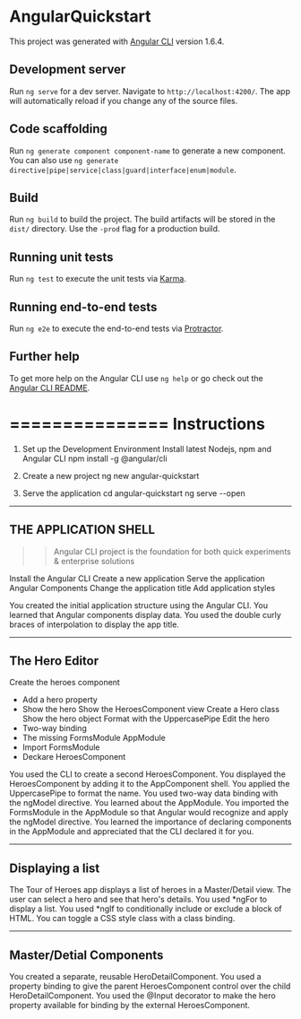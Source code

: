 # AngularQuickstart

This project was generated with [Angular CLI](https://github.com/angular/angular-cli) version 1.6.4.

## Development server

Run `ng serve` for a dev server. Navigate to `http://localhost:4200/`. The app will automatically reload if you change any of the source files.

## Code scaffolding

Run `ng generate component component-name` to generate a new component. You can also use `ng generate directive|pipe|service|class|guard|interface|enum|module`.

## Build

Run `ng build` to build the project. The build artifacts will be stored in the `dist/` directory. Use the `-prod` flag for a production build.

## Running unit tests

Run `ng test` to execute the unit tests via [Karma](https://karma-runner.github.io).

## Running end-to-end tests

Run `ng e2e` to execute the end-to-end tests via [Protractor](http://www.protractortest.org/).

## Further help

To get more help on the Angular CLI use `ng help` or go check out the [Angular CLI README](https://github.com/angular/angular-cli/blob/master/README.md).

===============
Instructions
===============

1. Set up the Development Environment
Install latest Nodejs, npm and Angular CLI
npm install -g @angular/cli

2. Create a new project
ng new angular-quickstart

3. Serve the application
cd angular-quickstart
ng serve --open

------------------------------------------
THE APPLICATION SHELL
------------------------------------------
>> Angular CLI project is the foundation for both quick experiments & enterprise solutions

Install the Angular CLI
Create a new application 
Serve the application
Angular Components
Change the application title
Add application styles

You created the initial application structure using the Angular CLI.
You learned that Angular components display data.
You used the double curly braces of interpolation to display the app title.

------------------------------------------
The Hero Editor
------------------------------------------
Create the heroes component 
- Add a hero property
- Show the hero
Show the HeroesComponent view
Create a Hero class
Show the hero object
Format with the UppercasePipe
Edit the hero
- Two-way binding
- The missing FormsModule
AppModule
- Import FormsModule
- Deckare HeroesComponent

You used the CLI to create a second HeroesComponent.
You displayed the HeroesComponent by adding it to the AppComponent shell.
You applied the UppercasePipe to format the name.
You used two-way data binding with the ngModel directive.
You learned about the AppModule.
You imported the FormsModule in the AppModule so that Angular would recognize and apply the ngModel directive.
You learned the importance of declaring components in the AppModule and appreciated that the CLI declared it for you.

------------------------------------------
Displaying a list
------------------------------------------

The Tour of Heroes app displays a list of heroes in a Master/Detail view.
The user can select a hero and see that hero's details.
You used *ngFor to display a list.
You used *ngIf to conditionally include or exclude a block of HTML.
You can toggle a CSS style class with a class binding.


------------------------------------------
Master/Detial Components
------------------------------------------
You created a separate, reusable HeroDetailComponent.
You used a property binding to give the parent HeroesComponent control over the child HeroDetailComponent.
You used the @Input decorator to make the hero property available for binding by the external HeroesComponent.

